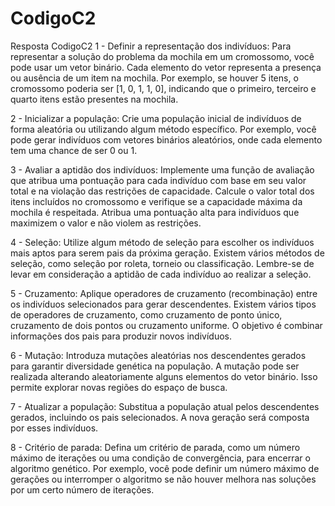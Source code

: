 # CodigoC2
Resposta CodigoC2
1 - Definir a representação dos indivíduos:
Para representar a solução do problema da mochila em um cromossomo, você pode usar um vetor binário. Cada elemento do vetor representa a presença ou ausência de um item na mochila. Por exemplo, se houver 5 itens, o cromossomo poderia ser [1, 0, 1, 1, 0], indicando que o primeiro, terceiro e quarto itens estão presentes na mochila.

2 - Inicializar a população:
Crie uma população inicial de indivíduos de forma aleatória ou utilizando algum método específico. Por exemplo, você pode gerar indivíduos com vetores binários aleatórios, onde cada elemento tem uma chance de ser 0 ou 1.

3 - Avaliar a aptidão dos indivíduos:
Implemente uma função de avaliação que atribua uma pontuação para cada indivíduo com base em seu valor total e na violação das restrições de capacidade. Calcule o valor total dos itens incluídos no cromossomo e verifique se a capacidade máxima da mochila é respeitada. Atribua uma pontuação alta para indivíduos que maximizem o valor e não violem as restrições.

4 - Seleção:
Utilize algum método de seleção para escolher os indivíduos mais aptos para serem pais da próxima geração. Existem vários métodos de seleção, como seleção por roleta, torneio ou classificação. Lembre-se de levar em consideração a aptidão de cada indivíduo ao realizar a seleção.

5 - Cruzamento:
Aplique operadores de cruzamento (recombinação) entre os indivíduos selecionados para gerar descendentes. Existem vários tipos de operadores de cruzamento, como cruzamento de ponto único, cruzamento de dois pontos ou cruzamento uniforme. O objetivo é combinar informações dos pais para produzir novos indivíduos.

6 - Mutação:
Introduza mutações aleatórias nos descendentes gerados para garantir diversidade genética na população. A mutação pode ser realizada alterando aleatoriamente alguns elementos do vetor binário. Isso permite explorar novas regiões do espaço de busca.

7 - Atualizar a população:
Substitua a população atual pelos descendentes gerados, incluindo os pais selecionados. A nova geração será composta por esses indivíduos.

8 - Critério de parada:
Defina um critério de parada, como um número máximo de iterações ou uma condição de convergência, para encerrar o algoritmo genético. Por exemplo, você pode definir um número máximo de gerações ou interromper o algoritmo se não houver melhora nas soluções por um certo número de iterações.
